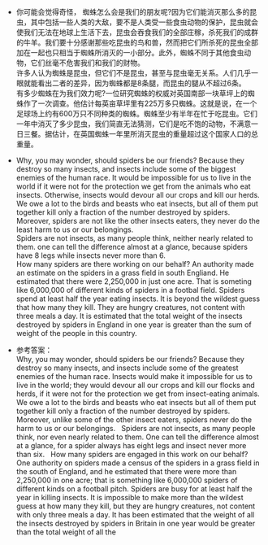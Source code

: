 *  你可能会觉得奇怪， 蜘蛛怎么会是我们的朋友呢?因为它们能消灭那么多的昆虫，其中包括一些人类的大敌，要不是人类受一些食虫动物的保护，昆虫就会使我们无法在地球上生活下去，昆虫会吞食我们的全部庄稼，杀死我们的成群的牛羊。我们要十分感谢那些吃昆虫的鸟和兽，然而把它们所杀死的昆虫全部加在一起也只相当于蜘蛛所消灭的一小部分。此外，蜘蛛不同于其他食虫动物，它们丝毫不危害我们和我们的财物。  
许多人认为蜘蛛是昆虫，但它们不是昆虫，甚至与昆虫毫无关系。人们几乎一眼就能看出二者的差异，因为蜘蛛都是8条腿，而昆虫的腿从不超过6条。  
有多少蜘蛛在为我们效力呢?一位研究蜘蛛的权威对英国南部一块草坪上的蜘蛛作了一次调查。他估计每英亩草坪里有225万多只蜘蛛。这就是说，在一个足球场上约有600万只不同种类的蜘蛛。蜘蛛至少有半年在忙于吃昆虫。它们一年中消灭了多少昆虫，我们简直无法猜测，它们是吃不饱的动物，不满意一日三餐。据估计，在英国蜘蛛一年里所消灭昆虫的重量超过这个国家人口的总重量。

*  Why, you may wonder, should spiders be our friends? Because they destroy so many insects, and insects include some of the biggest enemies of the human race. It would be impossible for us to live in the world if it were not for the protection we get from the animals who eat insects. Otherwise, insects would devour all our crops and kill our herds. We owe a lot to the birds and beasts who eat insects, but all of them put together kill only a fraction of the number destroyed by spiders. Moreover, spiders are not like the other insects eaters, they never do the least harm to us or our belongings.  
Spiders are not insects, as many people think, neither nearly related to them. one can tell the difference almost at a glance, because spiders have 8 legs while insects never more than 6.  
How many spiders are there working on our behalf? An authority made an estimate on the spiders in a grass field in south Engliand. He estimated that there were 2,250,000 in just one acre. That is someting like 6,000,000 of different kinds of spiders in a footbal field. Spiders spend at least half the year eating insects. It is beyond the wildest guess that how many they kill. They are hungry creatures, not content with three meals a day. It is estimated that the total weight of the insects destroyed by spiders in England in one year is greater than the sum of weight of the people in this country.

* 参考答案：  
Why, you may wonder, should spiders be our friends? Because they destroy so many insects, and insects include some of the greatest enemies of the human race. Insects would make it impossible for us to live in the world; they would devour all our crops and kill our flocks and herds, if it were not for the protection we get from insect-eating animals. We owe a lot to the birds and beasts who eat insects but all of them put together kill only a fraction of the number destroyed by spiders. Moreover, unlike some of the other insect eaters, spiders never do the harm to us or our belongings.  
Spiders are not insects, as many people think, nor even nearly related to them. One can tell the difference almost at a glance, for a spider always has eight legs and insect never more than six.  
How many spiders are engaged in this work on our behalf? One authority on spiders made a census of the spiders in a grass field in the south of England, and he estimated that there were more than 2,250,000 in one acre; that is something like 6,000,000 spiders of different kinds on a football pitch. Spiders are busy for at least half the year in killing insects. It is impossible to make more than the wildest guess at how many they kill, but they are hungry creatures, not content with only three meals a day. It has been estimated that the weight of all the insects destroyed by spiders in Britain in one year would be greater than the total weight of all the 
